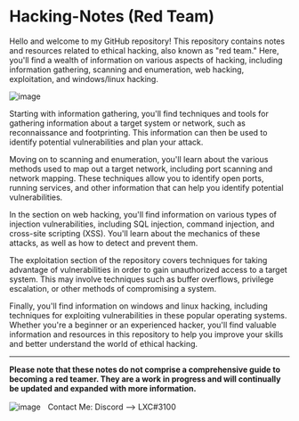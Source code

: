 # Hacking-Notes (Red Team)

Hello and welcome to my GitHub repository! This repository contains notes and resources related to ethical hacking, also known as "red team." Here, you'll find a wealth of information on various aspects of hacking, including information gathering, scanning and enumeration, web hacking, exploitation, and windows/linux hacking.

![image](https://user-images.githubusercontent.com/118412415/226417488-27cb9aac-877c-411e-916f-02033662cf49.png)


Starting with information gathering, you'll find techniques and tools for gathering information about a target system or network, such as reconnaissance and footprinting. This information can then be used to identify potential vulnerabilities and plan your attack.

Moving on to scanning and enumeration, you'll learn about the various methods used to map out a target network, including port scanning and network mapping. These techniques allow you to identify open ports, running services, and other information that can help you identify potential vulnerabilities.

In the section on web hacking, you'll find information on various types of injection vulnerabilities, including SQL injection, command injection, and cross-site scripting (XSS). You'll learn about the mechanics of these attacks, as well as how to detect and prevent them.

The exploitation section of the repository covers techniques for taking advantage of vulnerabilities in order to gain unauthorized access to a target system. This may involve techniques such as buffer overflows, privilege escalation, or other methods of compromising a system.

Finally, you'll find information on windows and linux hacking, including techniques for exploiting vulnerabilities in these popular operating systems. Whether you're a beginner or an experienced hacker, you'll find valuable information and resources in this repository to help you improve your skills and better understand the world of ethical hacking.

---

**Please note that these notes do not comprise a comprehensive guide to becoming a red teamer. They are a work in progress and will continually be updated and expanded with more information.**

  ![image](https://external-content.duckduckgo.com/iu/?u=https%3A%2F%2Fwww.net-model.com%2Fimg%2Flogo-discord.png&f=1&nofb=1&ipt=0b347aa70a05f91f4015e7e1049581eba2f397f35b8f27ebb18ae2190210f8ea&ipo=images)ㅤContact Me: Discord --> LXC#3100
